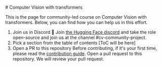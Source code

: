 # Computer Vision with transformers

This is the page for community-led course on Computer Vision with transformers. Below, you can find how you can help us in this effort. 

1. Join us in Discord 👾
   Join [the Hugging Face discord](hf.co/join/discord) and take the role open-source and join us at the channel #cv-community-project. 
2. Pick a section from the table of contents
   [ToC will be here]
3. Open a PR to this repository
   Before contributing, if it's your first time, please read the [contribution guide](https://huggingface2.notion.site/Contribution-Guide-19411c29298644df8e9656af45a7686d?pvs=4).
   Open a pull request to this repository. We will review your pull request. 
